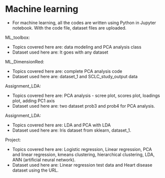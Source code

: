 # Machine learning

- For machine learning, all the codes are written using Python in Jupyter notebook. With the code file, dataset files are uploaded.

ML_toolbox:

- Topics covered here are: data modeling and PCA analysis class 
- Dataset used here are: It goes with any dataset

ML_DimensionRed:

- Topics covered here are: complete PCA analysis code
- Dataset used here are: dataset_1 and SCLC_study_output data

Assignment_LDA:

- Topics covered here are: PCA analysis - scree plot, scores plot, loadings plot, adding PC1 axis
- Dataset used here are: two dataset prob3 and prob4 for PCA analysis.

Assignment_LDA:

- Topics covered here are: LDA and PCA with LDA
- Dataset used here are: Iris dataset from sklearn, dataset_1.

Project:

- Topics covered here are: Logistic regression, Linear regression, PCA and linear regression, kmeans clustering, hierarchical clustering, LDA, ANN (artificial neural network).
- Dataset used here are: Linear regression test data and Heart disease dataset using the URL.


